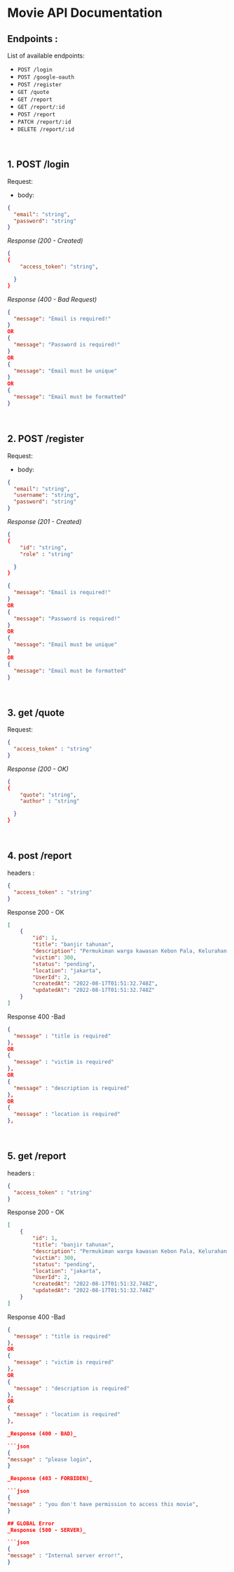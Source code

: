 # Movie API Documentation

## Endpoints :

List of available endpoints:

- `POST /login`
- `POST /google-oauth`
- `POST /register`
- `GET /quote`
- `GET /report`
- `GET /report/:id`
- `POST /report`
- `PATCH /report/:id`
- `DELETE /report/:id`

&nbsp;

## 1. POST /login

Request:

- body:

```json
{
  "email": "string",
  "password": "string"
}
```

_Response (200 - Created)_

```json
{
{
    "access_token": "string",

  }
}
```

_Response (400 - Bad Request)_

```json
{
  "message": "Email is required!"
}
OR
{
  "message": "Password is required!"
}
OR
{
  "message": "Email must be unique"
}
OR
{
  "message": "Email must be formatted"
}
```

&nbsp;

## 2. POST /register

Request:

- body:

```json
{
  "email": "string",
  "username": "string",
  "password": "string"
}
```

_Response (201 - Created)_

```json
{
{
    "id": "string",
    "role" : "string"

  }
}
```
```json
{
  "message": "Email is required!"
}
OR
{
  "message": "Password is required!"
}
OR
{
  "message": "Email must be unique"
}
OR
{
  "message": "Email must be formatted"
}
```


&nbsp;

## 3. get /quote

Request:

```json
{
  "access_token" : "string"
}
```

_Response (200 - OK)_

```json
{
{
    "quote": "string",
    "author" : "string"

  }
}
```

&nbsp;

## 4. post /report

headers : 

```json
{
  "access_token" : "string"
}
```
Response 200 - OK
```json
[
    {
        "id": 1,
        "title": "banjir tahunan",
        "description": "Permukiman warga kawasan Kebon Pala, Kelurahan Kampung Melayu, Kecamatan Jatinegara, Jakarta Timur, kembali terendam banjir luapan Kali Ciliwung.Ketinggian air sekarang sekitar satu meter. Banjir karena air kiriman dari Bogor dan Depok",
        "victim": 300,
        "status": "pending",
        "location": "jakarta",
        "UserId": 2,
        "createdAt": "2022-08-17T01:51:32.748Z",
        "updatedAt": "2022-08-17T01:51:32.748Z"
    }
]
```
Response 400 -Bad

```json
{
  "message" : "title is required"
},
OR
{
  "message" : "victim is required"
},
OR
{
  "message" : "description is required"
},
OR
{
  "message" : "location is required"
},
```


&nbsp;

## 5. get /report

headers : 

```json
{
  "access_token" : "string"
}
```
Response 200 - OK
```json
[
    {
        "id": 1,
        "title": "banjir tahunan",
        "description": "Permukiman warga kawasan Kebon Pala, Kelurahan Kampung Melayu, Kecamatan Jatinegara, Jakarta Timur, kembali terendam banjir luapan Kali Ciliwung.Ketinggian air sekarang sekitar satu meter. Banjir karena air kiriman dari Bogor dan Depok",
        "victim": 300,
        "status": "pending",
        "location": "jakarta",
        "UserId": 2,
        "createdAt": "2022-08-17T01:51:32.748Z",
        "updatedAt": "2022-08-17T01:51:32.748Z"
    }
]
```
Response 400 -Bad

```json
{
  "message" : "title is required"
},
OR
{
  "message" : "victim is required"
},
OR
{
  "message" : "description is required"
},
OR
{
  "message" : "location is required"
},
```



````json
_Response (400 - BAD)_

```json
{
"message" : "please login",
}

_Response (403 - FORBIDEN)_

```json
{
"message" : "you don't have permission to access this movie",
}

## GLOBAL Error
_Response (500 - SERVER)_

```json
{
"message" : "Internal server error!",
}
````
